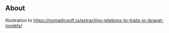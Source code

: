 
## About

Illustration to https://nomadicsoft.io/extracting-relations-to-traits-in-laravel-models/


